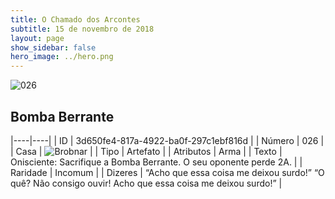 ```yaml
---
title: O Chamado dos Arcontes
subtitle: 15 de novembro de 2018
layout: page
show_sidebar: false
hero_image: ../hero.png
---
```


![026](https://cdn.keyforgegame.com/media/card_front/pt/341_026_WGX3X54PQCMP_pt.png)

## Bomba Berrante

|----|----|
| ID | 3d650fe4-817a-4922-ba0f-297c1ebf816d |
| Número | 026 |
| Casa | ![Brobnar](https://archonarcana.com/images/thumb/e/e0/Brobnar.png/22px-Brobnar.png "Brobnar") |
| Tipo | Artefato |
| Atributos | Arma |
| Texto | Onisciente: Sacrifique a Bomba Berrante. O seu oponente perde 2A. |
| Raridade | Incomum |
| Dizeres | “Acho que essa coisa me deixou surdo!” “O quê? Não consigo ouvir!  Acho que essa coisa me deixou surdo!” |
